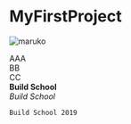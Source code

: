# MyFirstProject
![maruko](http://5b0988e595225.cdn.sohucs.com/images/20180828/edc23a6a019b4d02a7a67d0261a9badc.jpeg)

AAA  
BB  
CC  
**Build School**  
*Build School*

    Build School 2019